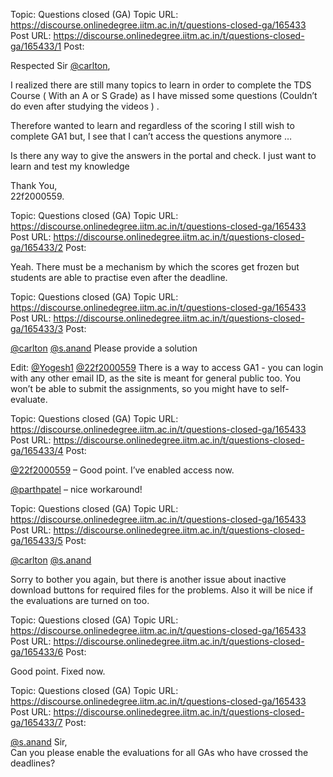 Topic: Questions closed (GA)
Topic URL: https://discourse.onlinedegree.iitm.ac.in/t/questions-closed-ga/165433
Post URL: https://discourse.onlinedegree.iitm.ac.in/t/questions-closed-ga/165433/1
Post: <p>Respected Sir <a class="mention" href="/u/carlton">@carlton</a>,</p>
<p>I realized there are still many topics to learn in order to complete the TDS Course ( With an A or S Grade) as I have missed some questions (Couldn’t do even after studying the videos ) .</p>
<p>Therefore wanted to learn and regardless of the scoring I still wish to complete GA1 but, I see that I can’t access the questions  anymore …</p>
<p>Is there any way to give the answers in the portal and check. I just want to learn and test my knowledge</p>
<p>Thank You,<br>
22f2000559.</p>

Topic: Questions closed (GA)
Topic URL: https://discourse.onlinedegree.iitm.ac.in/t/questions-closed-ga/165433
Post URL: https://discourse.onlinedegree.iitm.ac.in/t/questions-closed-ga/165433/2
Post: <p>Yeah. There must be a mechanism by which the scores get frozen but students are able to practise even after the deadline.</p>

Topic: Questions closed (GA)
Topic URL: https://discourse.onlinedegree.iitm.ac.in/t/questions-closed-ga/165433
Post URL: https://discourse.onlinedegree.iitm.ac.in/t/questions-closed-ga/165433/3
Post: <p><a class="mention" href="/u/carlton">@carlton</a> <a class="mention" href="/u/s.anand">@s.anand</a> Please provide a solution</p>
<p>Edit: <a class="mention" href="/u/yogesh1">@Yogesh1</a> <a class="mention" href="/u/22f2000559">@22f2000559</a> There is a way to access GA1 - you can login with any other email ID, as the site is meant for general public too. You won’t be able to submit the assignments, so you might have to self-evaluate.</p>

Topic: Questions closed (GA)
Topic URL: https://discourse.onlinedegree.iitm.ac.in/t/questions-closed-ga/165433
Post URL: https://discourse.onlinedegree.iitm.ac.in/t/questions-closed-ga/165433/4
Post: <p><a class="mention" href="/u/22f2000559">@22f2000559</a> – Good point. I’ve enabled access now.</p>
<p><a class="mention" href="/u/parthpatel">@parthpatel</a> – nice workaround!</p>

Topic: Questions closed (GA)
Topic URL: https://discourse.onlinedegree.iitm.ac.in/t/questions-closed-ga/165433
Post URL: https://discourse.onlinedegree.iitm.ac.in/t/questions-closed-ga/165433/5
Post: <p><a class="mention" href="/u/carlton">@carlton</a> <a class="mention" href="/u/s.anand">@s.anand</a></p>
<p>Sorry to bother you again, but there is another issue about inactive download buttons for required files for the problems. Also it will be nice if the evaluations are turned on too.</p>

Topic: Questions closed (GA)
Topic URL: https://discourse.onlinedegree.iitm.ac.in/t/questions-closed-ga/165433
Post URL: https://discourse.onlinedegree.iitm.ac.in/t/questions-closed-ga/165433/6
Post: <p>Good point. Fixed now.</p>

Topic: Questions closed (GA)
Topic URL: https://discourse.onlinedegree.iitm.ac.in/t/questions-closed-ga/165433
Post URL: https://discourse.onlinedegree.iitm.ac.in/t/questions-closed-ga/165433/7
Post: <p><a class="mention" href="/u/s.anand">@s.anand</a> Sir,<br>
Can you please enable the evaluations for all GAs who have crossed the deadlines?</p>
